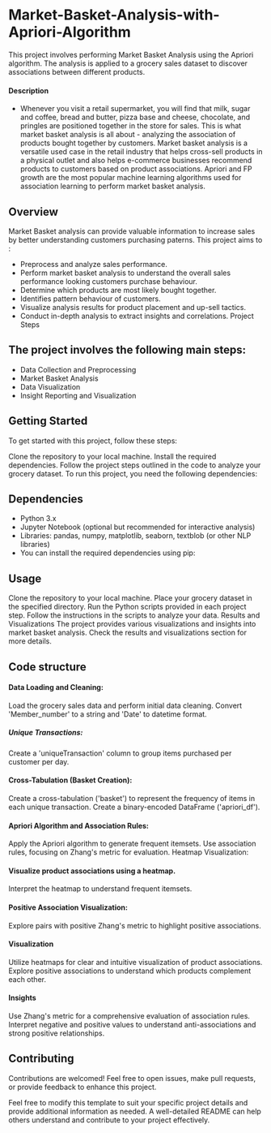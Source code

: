 # Market-Basket-Analysis-with-Apriori-Algorithm
This project involves performing Market Basket Analysis using the Apriori algorithm. The analysis is applied to a grocery sales dataset to discover associations between different products.

#### Description
- Whenever you visit a retail supermarket, you will find that milk, sugar and coffee, bread and butter, pizza base and cheese, chocolate, and pringles are positioned together in the store for sales. This is what market basket analysis is all about - analyzing the association of products bought together by customers.
  Market basket analysis is a versatile used case in the retail industry that helps cross-sell products in a physical outlet and also helps e-commerce businesses recommend products to customers based on product associations. Apriori and FP growth are the most popular machine learning algorithms used for association learning to perform market basket analysis.

## Overview
Market Basket analysis can provide valuable information to increase sales by better understanding customers purchasing paterns. This project aims to :
- Preprocess and analyze sales performance.
- Perform market basket analysis to understand the overall sales performance looking customers purchase behaviour.
- Determine which products are most likely bought together.
- Identifies pattern behaviour of customers.
- Visualize analysis results for product placement and up-sell tactics.
- Conduct in-depth analysis to extract insights and correlations.
  Project Steps

## The project involves the following main steps:
* Data Collection and Preprocessing
* Market Basket Analysis
* Data Visualization
* Insight Reporting and Visualization

## Getting Started
To get started with this project, follow these steps:

Clone the repository to your local machine.
Install the required dependencies.
Follow the project steps outlined in the code to analyze your grocery dataset.
To run this project, you need the following dependencies:

## Dependencies
- Python 3.x
- Jupyter Notebook (optional but recommended for interactive analysis)
- Libraries: pandas, numpy, matplotlib, seaborn, textblob (or other NLP libraries)
- You can install the required dependencies using pip:

## Usage
Clone the repository to your local machine.
Place your grocery dataset in the specified directory.
Run the Python scripts provided in each project step.
Follow the instructions in the scripts to analyze your data.
Results and Visualizations
The project provides various visualizations and insights into market basket analysis. Check the results and visualizations section for more details.

## Code structure
#### Data Loading and Cleaning:
Load the grocery sales data and perform initial data cleaning.
Convert 'Member_number' to a string and 'Date' to datetime format.

##### Unique Transactions:
Create a 'uniqueTransaction' column to group items purchased per customer per day.

#### Cross-Tabulation (Basket Creation):
Create a cross-tabulation ('basket') to represent the frequency of items in each unique transaction.
Create a binary-encoded DataFrame ('apriori_df').

#### Apriori Algorithm and Association Rules:
Apply the Apriori algorithm to generate frequent itemsets.
Use association rules, focusing on Zhang's metric for evaluation.
Heatmap Visualization:

#### Visualize product associations using a heatmap.
Interpret the heatmap to understand frequent itemsets.

#### Positive Association Visualization:

Explore pairs with positive Zhang's metric to highlight positive associations.

#### Visualization
Utilize heatmaps for clear and intuitive visualization of product associations.
Explore positive associations to understand which products complement each other.

#### Insights
Use Zhang's metric for a comprehensive evaluation of association rules.
Interpret negative and positive values to understand anti-associations and strong positive relationships.

## Contributing
Contributions are welcomed! Feel free to open issues, make pull requests, or provide feedback to enhance this project.

Feel free to modify this template to suit your specific project details and provide additional information as needed. A well-detailed README can help others understand and contribute to your project effectively.



